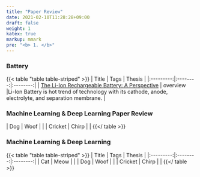 ```yaml
---
title: "Paper Review"
date: 2021-02-10T11:28:28+09:00
draft: false
weight: 1
katex: true
markup: mmark
pre: "<b> 1. </b>"
---
```

### Battery
{{< table "table table-striped" >}}
| Title  | Tags | Thesis |
|:---------:|:--------:|:--------:|
| [The Li-Ion Rechargeable Battery: A Perspective](/paper_review/battery/goodenough2013)       | overview     |Li-Ion Battery is hot trend of technology with its cathode, anode, electrolyte, and separation membrane.          |
### Machine Learning & Deep Learning Paper Review
| Dog       | Woof     |          |
| Cricket   | Chirp    |          |
{{</ table >}}

### Machine Learning & Deep Learning
{{< table "table table-striped" >}}
| Title  | Tags | Thesis |
|:---------:|:--------:|:--------:|
| Cat       | Meow     |          |
| Dog       | Woof     |          |
| Cricket   | Chirp    |          |
{{</ table >}}
